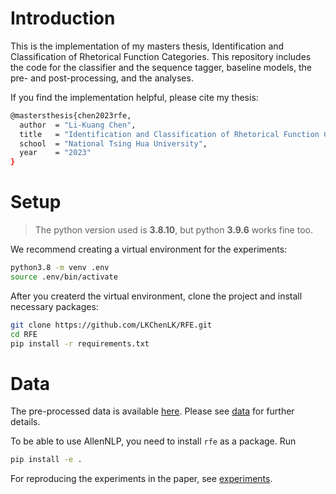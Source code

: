 # Introduction
This is the implementation of my masters thesis, Identification and Classification of Rhetorical Function Categories. This repository includes the code for the classifier and the sequence tagger, baseline models, the pre- and post-processing, and the analyses.

If you find the implementation helpful, please cite my thesis:

```bash
@mastersthesis{chen2023rfe,
  author  = "Li-Kuang Chen",
  title   = "Identification and Classification of Rhetorical Function Categories",
  school  = "National Tsing Hua University",
  year    = "2023"
}
```

# Setup
> The python version used is **3.8.10**, but python **3.9.6** works fine too.

We recommend creating a virtual environment for the experiments:

```bash
python3.8 -m venv .env
source .env/bin/activate
```

After you createrd the virtual environment, clone the project and install necessary packages:

```bash
git clone https://github.com/LKChenLK/RFE.git
cd RFE
pip install -r requirements.txt
```


# Data

The pre-processed data is available [here](https://drive.google.com/drive/folders/1RNO9vkdbmr8YBZvRzes3rA41frAXFOM_?usp=sharing). Please see [data](data) for further details.

To be able to use AllenNLP, you need to install `rfe` as a package. Run
```bash
pip install -e .
```
For reproducing the experiments in the paper, see [experiments](experiments).
